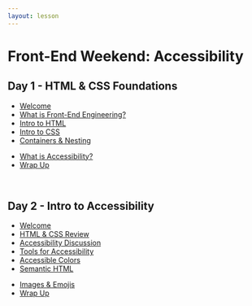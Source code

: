 ```yaml
---
layout: lesson
---
```


# Front-End Weekend: Accessibility

## Day 1 - HTML & CSS Foundations

- [Welcome](./welcome-access-weekend)
- [What is Front-End Engineering?](./what-is-fee)
- [Intro to HTML](./html-intro)
- [Intro to CSS](./css-intro)
- [Containers & Nesting](./containers)
<!-- - [CSS Box Model](./box-model) -->
- [What is Accessibility?](./what-is-a11y)
- [Wrap Up](./foundations-wrap-up)

<br>

## Day 2 - Intro to Accessibility

- [Welcome](./welcome-access-weekend)
- [HTML & CSS Review](./review)
- [Accessibility Discussion](./discussion)
- [Tools for Accessibility](./tools)
- [Accessible Colors](./colors)
- [Semantic HTML](./semantic)
<!-- - [Intro to WAI-ARIA](./wai-aria) -->
- [Images & Emojis](./images-emojis)
- [Wrap Up](./access-wrap-up)
